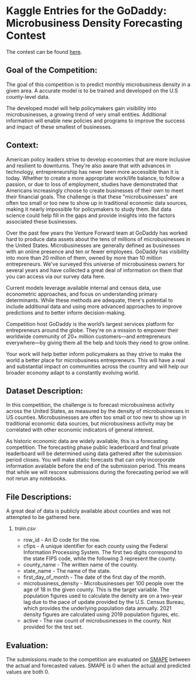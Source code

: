 # Kaggle Entries for the GoDaddy: Microbusiness Density Forecasting Contest

The contest can be found [here](https://www.kaggle.com/competitions/godaddy-microbusiness-density-forecasting).

## Goal of the Competition:

The goal of this competition is to predict monthly microbusiness density in a given area. A accurate model is to be trained and developed on the U.S county-level data. 

The developed model will help policymakers gain visibility into microbusinesses, a growing trend of very small entities. Additional information will enable new policies and programs to improve the success and impact of these smallest of businesses.

## Context:

American policy leaders strive to develop economies that are more inclusive and resilient to downturns. They're also aware that with advances in technology, entrepreneurship has never been more accessible than it is today. Whether to create a more appropriate work/life balance, to follow a passion, or due to loss of employment, studies have demonstrated that Americans increasingly choose to create businesses of their own to meet their financial goals. The challenge is that these "microbusinesses" are often too small or too new to show up in traditional economic data sources, making it nearly impossible for policymakers to study them. But data science could help fill in the gaps and provide insights into the factors associated these businesses.

Over the past few years the Venture Forward team at GoDaddy has worked hard to produce data assets about the tens of millions of microbusinesses in the United States. Microbusinesses are generally defined as businesses with an online presence and ten or fewer employees. GoDaddy has visibility into more than 20 million of them, owned by more than 10 million entrepreneurs. We've surveyed this universe of microbusiness owners for several years and have collected a great deal of information on them that you can access via our survey data here.

Current models leverage available internal and census data, use econometric approaches, and focus on understanding primary determinants. While these methods are adequate, there's potential to include additional data and using more advanced approaches to improve predictions and to better inform decision-making.

Competition host GoDaddy is the world’s largest services platform for entrepreneurs around the globe. They're on a mission to empower their worldwide community of 20+ million customers—and entrepreneurs everywhere—by giving them all the help and tools they need to grow online.

Your work will help better inform policymakers as they strive to make the world a better place for microbusiness entrepreneurs. This will have a real and substantial impact on communities across the country and will help our broader economy adapt to a constantly evolving world.

## Dataset Description:

In this competition, the challenge is to forecast microbusiness activity across the United States, as measured by the density of microbusinesses in US counties. Microbusinesses are often too small or too new to show up in traditional economic data sources, but microbusiness activity may be correlated with other economic indicators of general interest.

As historic economic data are widely available, this is a forecasting competition. The forecasting phase public leaderboard and final private leaderboard will be determined using data gathered after the submission period closes. You will make static forecasts that can only incorporate information available before the end of the submission period. This means that while we will rescore submissions during the forecasting period we will not rerun any notebooks.

## File Descriptions:

A great deal of data is publicly available about counties and was not attempted to be gathered here.

1. *train.csv*

   - row_id - An ID code for the row.
   - cfips - A unique identifier for each county using the Federal Information Processing System. The first two digits correspond to the state FIPS code, while the following 3 represent the county.
   - county_name - The written name of the county.
   - state_name - The name of the state.
   - first_day_of_month - The date of the first day of the month.
   - microbusiness_density - Microbusinesses per 100 people over the age of 18 in the given county. This is the target variable. The population figures used to calculate the density are on a two-year lag due to the pace of update provided by the U.S. Census Bureau, which provides the underlying population data annually. 2021 density figures are calculated using 2019 population figures, etc.
   - active - The raw count of microbusinesses in the county. Not provided for the test set.


## Evaluation:

The submissions made to the competition are evaluated on [SMAPE](https://en.wikipedia.org/wiki/Symmetric_mean_absolute_percentage_error) between the actual and forecasted values. SMAPE is 0 when the actual and predicted values are both 0.